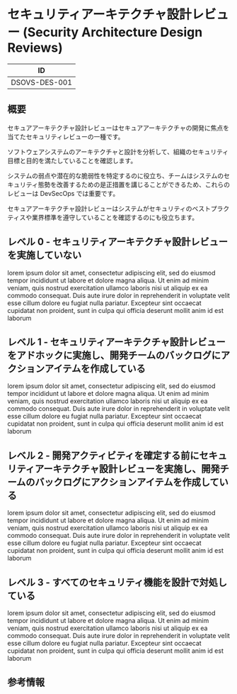 # セキュリティアーキテクチャ設計レビュー (Security Architecture Design Reviews)

| ID            |
| ------------- |
| DSOVS-DES-001 |

## 概要

セキュアアーキテクチャ設計レビューはセキュアアーキテクチャの開発に焦点を当てたセキュリティレビューの一種です。

ソフトウェアシステムのアーキテクチャと設計を分析して、組織のセキュリティ目標と目的を満たしていることを確認します。

システムの弱点や潜在的な脆弱性を特定するのに役立ち、チームはシステムのセキュリティ態勢を改善するための是正措置を講じることができるため、これらのレビューは DevSecOps では重要です。

セキュアアーキテクチャ設計レビューはシステムがセキュリティのベストプラクティスや業界標準を遵守していることを確認するのにも役立ちます。

## レベル 0 - セキュリティアーキテクチャ設計レビューを実施していない

lorem ipsum dolor sit amet, consectetur adipiscing elit, sed do eiusmod tempor incididunt ut labore et dolore magna aliqua. Ut enim ad minim veniam, quis nostrud exercitation ullamco laboris nisi ut aliquip ex ea commodo consequat. Duis aute irure dolor in reprehenderit in voluptate velit esse cillum dolore eu fugiat nulla pariatur. Excepteur sint occaecat cupidatat non proident, sunt in culpa qui officia deserunt mollit anim id est laborum

## レベル 1 - セキュリティアーキテクチャ設計レビューをアドホックに実施し、開発チームのバックログにアクションアイテムを作成している

lorem ipsum dolor sit amet, consectetur adipiscing elit, sed do eiusmod tempor incididunt ut labore et dolore magna aliqua. Ut enim ad minim veniam, quis nostrud exercitation ullamco laboris nisi ut aliquip ex ea commodo consequat. Duis aute irure dolor in reprehenderit in voluptate velit esse cillum dolore eu fugiat nulla pariatur. Excepteur sint occaecat cupidatat non proident, sunt in culpa qui officia deserunt mollit anim id est laborum

## レベル 2 - 開発アクティビティを確定する前にセキュリティアーキテクチャ設計レビューを実施し、開発チームのバックログにアクションアイテムを作成している

lorem ipsum dolor sit amet, consectetur adipiscing elit, sed do eiusmod tempor incididunt ut labore et dolore magna aliqua. Ut enim ad minim veniam, quis nostrud exercitation ullamco laboris nisi ut aliquip ex ea commodo consequat. Duis aute irure dolor in reprehenderit in voluptate velit esse cillum dolore eu fugiat nulla pariatur. Excepteur sint occaecat cupidatat non proident, sunt in culpa qui officia deserunt mollit anim id est laborum

## レベル 3 - すべてのセキュリティ機能を設計で対処している

lorem ipsum dolor sit amet, consectetur adipiscing elit, sed do eiusmod tempor incididunt ut labore et dolore magna aliqua. Ut enim ad minim veniam, quis nostrud exercitation ullamco laboris nisi ut aliquip ex ea commodo consequat. Duis aute irure dolor in reprehenderit in voluptate velit esse cillum dolore eu fugiat nulla pariatur. Excepteur sint occaecat cupidatat non proident, sunt in culpa qui officia deserunt mollit anim id est laborum

## 参考情報
